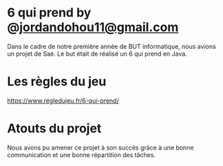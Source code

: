# 6 qui prend by @jordandohou11@gmail.com
Dans le cadre de notre première année de BUT informatique, nous avions un projet de Saé.
Le but était de réalisé un 6 qui prend en Java.

# Les règles du jeu
https://www.regledujeu.fr/6-qui-prend/

# Atouts du projet
Nous avons pu amener ce projet à son succès grâce à une bonne communication et une bonne répartition des tâches.

